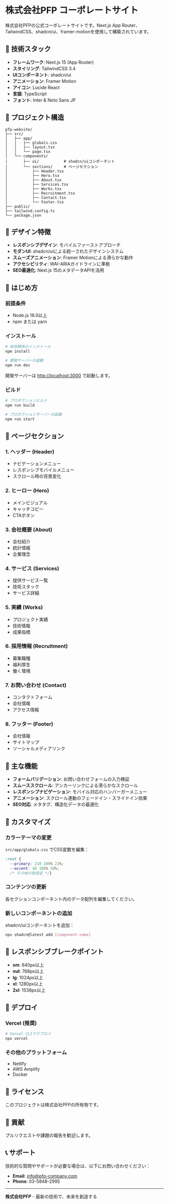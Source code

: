 # 株式会社PFP コーポレートサイト

株式会社PFPの公式コーポレートサイトです。Next.js App Router、TailwindCSS、shadcn/ui、framer-motionを使用して構築されています。

## 🚀 技術スタック

- **フレームワーク**: Next.js 15 (App Router)
- **スタイリング**: TailwindCSS 3.4
- **UIコンポーネント**: shadcn/ui
- **アニメーション**: Framer Motion
- **アイコン**: Lucide React
- **言語**: TypeScript
- **フォント**: Inter & Noto Sans JP

## 📁 プロジェクト構造

```
pfp-website/
├── src/
│   ├── app/
│   │   ├── globals.css
│   │   ├── layout.tsx
│   │   └── page.tsx
│   └── components/
│       ├── ui/           # shadcn/uiコンポーネント
│       └── sections/     # ページセクション
│           ├── Header.tsx
│           ├── Hero.tsx
│           ├── About.tsx
│           ├── Services.tsx
│           ├── Works.tsx
│           ├── Recruitment.tsx
│           ├── Contact.tsx
│           └── Footer.tsx
├── public/
├── tailwind.config.ts
└── package.json
```

## 🎨 デザイン特徴

- **レスポンシブデザイン**: モバイルファーストアプローチ
- **モダンUI**: shadcn/uiによる統一されたデザインシステム
- **スムーズアニメーション**: Framer Motionによる滑らかな動作
- **アクセシビリティ**: WAI-ARIAガイドラインに準拠
- **SEO最適化**: Next.js 15のメタデータAPIを活用

## 🚦 はじめ方

### 前提条件

- Node.js 18.0以上
- npm または yarn

### インストール

```bash
# 依存関係のインストール
npm install

# 開発サーバーの起動
npm run dev
```

開発サーバーは [http://localhost:3000](http://localhost:3000) で起動します。

### ビルド

```bash
# プロダクションビルド
npm run build

# プロダクションサーバーの起動
npm run start
```

## 📄 ページセクション

### 1. ヘッダー (Header)
- ナビゲーションメニュー
- レスポンシブモバイルメニュー
- スクロール時の背景変化

### 2. ヒーロー (Hero)
- メインビジュアル
- キャッチコピー
- CTAボタン

### 3. 会社概要 (About)
- 会社紹介
- 統計情報
- 企業理念

### 4. サービス (Services)
- 提供サービス一覧
- 技術スタック
- サービス詳細

### 5. 実績 (Works)
- プロジェクト実績
- 技術情報
- 成果指標

### 6. 採用情報 (Recruitment)
- 募集職種
- 福利厚生
- 働く環境

### 7. お問い合わせ (Contact)
- コンタクトフォーム
- 会社情報
- アクセス情報

### 8. フッター (Footer)
- 会社情報
- サイトマップ
- ソーシャルメディアリンク

## 🎯 主な機能

- **フォームバリデーション**: お問い合わせフォームの入力検証
- **スムーススクロール**: アンカーリンクによる滑らかなスクロール
- **レスポンシブナビゲーション**: モバイル対応のハンバーガーメニュー
- **アニメーション**: スクロール連動のフェードイン・スライドイン効果
- **SEO対応**: メタタグ、構造化データの最適化

## 🔧 カスタマイズ

### カラーテーマの変更
`src/app/globals.css` でCSS変数を編集：

```css
:root {
  --primary: 210 100% 23%;
  --accent: 48 100% 50%;
  /* その他の色設定 */}
```

### コンテンツの更新
各セクションコンポーネント内のデータ配列を編集してください。

### 新しいコンポーネントの追加
shadcn/uiコンポーネントを追加：

```bash
npx shadcn@latest add [component-name]
```

## 📱 レスポンシブブレークポイント

- **sm**: 640px以上
- **md**: 768px以上
- **lg**: 1024px以上
- **xl**: 1280px以上
- **2xl**: 1536px以上

## 🚀 デプロイ

### Vercel (推奨)

```bash
# Vercel CLIでデプロイ
npx vercel
```

### その他のプラットフォーム

- Netlify
- AWS Amplify
- Docker

## 📄 ライセンス

このプロジェクトは株式会社PFPの所有物です。

## 🤝 貢献

プルリクエストや課題の報告を歓迎します。

## 📞 サポート

技術的な質問やサポートが必要な場合は、以下にお問い合わせください：

- **Email**: info@pfp-company.com
- **Phone**: 03-5848-2995

---

**株式会社PFP** - 最新の技術で、未来を創造する
